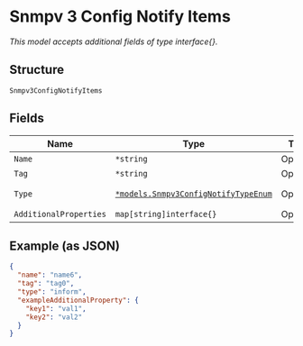 
# Snmpv 3 Config Notify Items

*This model accepts additional fields of type interface{}.*

## Structure

`Snmpv3ConfigNotifyItems`

## Fields

| Name | Type | Tags | Description |
|  --- | --- | --- | --- |
| `Name` | `*string` | Optional | - |
| `Tag` | `*string` | Optional | - |
| `Type` | [`*models.Snmpv3ConfigNotifyTypeEnum`](../../doc/models/snmpv-3-config-notify-type-enum.md) | Optional | enum: `inform`, `trap` |
| `AdditionalProperties` | `map[string]interface{}` | Optional | - |

## Example (as JSON)

```json
{
  "name": "name6",
  "tag": "tag0",
  "type": "inform",
  "exampleAdditionalProperty": {
    "key1": "val1",
    "key2": "val2"
  }
}
```

